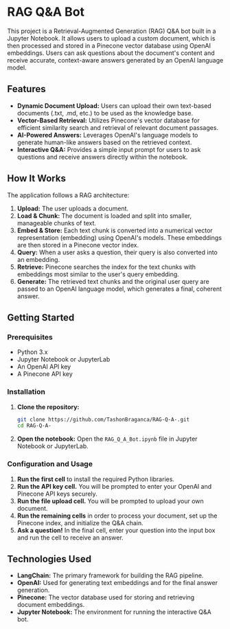 # RAG Q&A Bot

This project is a Retrieval-Augmented Generation (RAG) Q&A bot built in a Jupyter Notebook. It allows users to upload a custom document, which is then processed and stored in a Pinecone vector database using OpenAI embeddings. Users can ask questions about the document's content and receive accurate, context-aware answers generated by an OpenAI language model.

## Features

*   **Dynamic Document Upload:** Users can upload their own text-based documents (.txt, .md, etc.) to be used as the knowledge base.
*   **Vector-Based Retrieval:** Utilizes Pinecone's vector database for efficient similarity search and retrieval of relevant document passages.
*   **AI-Powered Answers:** Leverages OpenAI's language models to generate human-like answers based on the retrieved context.
*   **Interactive Q&A:** Provides a simple input prompt for users to ask questions and receive answers directly within the notebook.

## How It Works

The application follows a RAG architecture:

1.  **Upload:** The user uploads a document.
2.  **Load & Chunk:** The document is loaded and split into smaller, manageable chunks of text.
3.  **Embed & Store:** Each text chunk is converted into a numerical vector representation (embedding) using OpenAI's models. These embeddings are then stored in a Pinecone vector index.
4.  **Query:** When a user asks a question, their query is also converted into an embedding.
5.  **Retrieve:** Pinecone searches the index for the text chunks with embeddings most similar to the user's query embedding.
6.  **Generate:** The retrieved text chunks and the original user query are passed to an OpenAI language model, which generates a final, coherent answer.

## Getting Started

### Prerequisites

*   Python 3.x
*   Jupyter Notebook or JupyterLab
*   An OpenAI API key
*   A Pinecone API key

### Installation

1.  **Clone the repository:**
    ```bash
    git clone https://github.com/TashonBraganca/RAG-Q-A-.git
    cd RAG-Q-A-
    ```

2.  **Open the notebook:**
    Open the `RAG_Q_A_Bot.ipynb` file in Jupyter Notebook or JupyterLab.

### Configuration and Usage

1.  **Run the first cell** to install the required Python libraries.
2.  **Run the API key cell.** You will be prompted to enter your OpenAI and Pinecone API keys securely.
3.  **Run the file upload cell.** You will be prompted to upload your own document.
4.  **Run the remaining cells** in order to process your document, set up the Pinecone index, and initialize the Q&A chain.
5.  **Ask a question!** In the final cell, enter your question into the input box and run the cell to receive an answer.

## Technologies Used

*   **LangChain:** The primary framework for building the RAG pipeline.
*   **OpenAI:** Used for generating text embeddings and for the final answer generation.
*   **Pinecone:** The vector database used for storing and retrieving document embeddings.
*   **Jupyter Notebook:** The environment for running the interactive Q&A bot.
